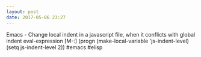```yaml
---
layout: post
date: 2017-05-06 23:27
---
```

Emacs -  Change local indent in a javascript file, when it conflicts with global indent
eval-expression [M-:]
(progn (make-local-variable 'js-indent-level) (setq js-indent-level 2))
#emacs #elisp
